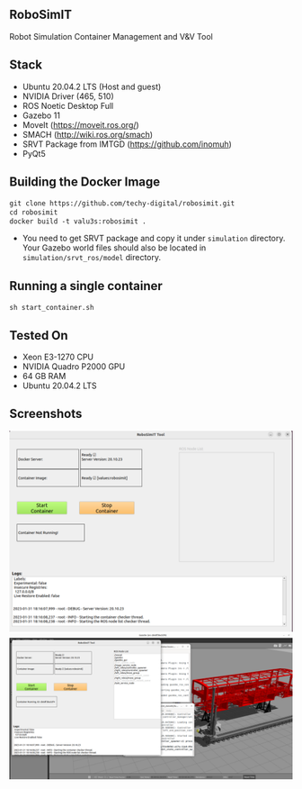 ## RoboSimIT
Robot Simulation Container Management and V&V Tool

## Stack
- Ubuntu 20.04.2 LTS (Host and guest)
- NVIDIA Driver (465, 510)
- ROS Noetic Desktop Full
- Gazebo 11
- MoveIt (https://moveit.ros.org/)
- SMACH (http://wiki.ros.org/smach)
- SRVT Package from IMTGD (https://github.com/inomuh)
- PyQt5

## Building the Docker Image
```
git clone https://github.com/techy-digital/robosimit.git
cd robosimit
docker build -t valu3s:robosimit .
```
- You need to get SRVT package and copy it under `simulation` directory. Your Gazebo world files should also be located in `simulation/srvt_ros/model` directory.

## Running a single container
```
sh start_container.sh
```

## Tested On
- Xeon E3-1270 CPU
- NVIDIA Quadro P2000 GPU
- 64 GB RAM
- Ubuntu 20.04.2 LTS

## Screenshots
![](images/ss1.png)
![](images/ss2.png)